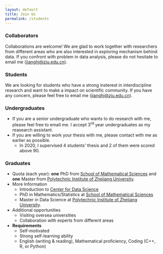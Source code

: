 ```yaml
---
layout: default
title: Join Us
permalink: /students
---
```


### Collaborators
Collaborations are welcome! We are glad to work together with researchers from different areas who are also interested in exploring mechanism behind data. If you confront with problem in data analysis, please do not hesitate to email me ([jianghj@zju.edu.cn](mailto:jianghj@zju.edu.cn)).

### Students
We are looking for students who have a strong insterest in interdiscipline research and want to make a impact on scientific community. If you have any concern, please feel free to email me ([jianghj@zju.edu.cn](mailto:jianghj@zju.edu.cn)).
### Undergraduates
* If you are a senior undergraduate who wants to do research with me, please feel free to email me. I accept 3<sup>rd</sup> year undergraduates as my reasearch assistant.
* If you are willing to work your thesis with me, please contact with me as earlier as possible.
    - In 2020, I supervised 4 students' thesis and 2 of them were scored above 90.

### Graduates
  - Quota (each year): **one** PhD from [School of Mathematical Sciences](http://www.math.zju.edu.cn/) and **one** Master from [Polytechnic Institute of Zhejiang University](http://pi.zju.edu.cn/index.php).
  - More Information
      - Introduction to [Center for Data Science](http://cds.zju.edu.cn/)
      - PhD in Mathematics/Statistics at [School of Mathematical Sciences](http://www.math.zju.edu.cn/38087/list.htm)
      - Master in Data Science at [Polytechnic Institute of Zhejiang University](http://pi.zju.edu.cn/index.php).
  - Additional opportunities
      - Visiting oversea universities
      - Collaboration with experts from different areas
  - **Requirements**
      - Self-motivated 
      - Strong self-learning ability
      - English (writing & reading), Mathematical proficiency, Coding (C++, R, or Python) 

